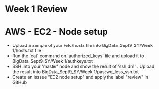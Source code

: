 # Week 1 Review

# AWS - EC2 - Node setup
* Upload a sample of your /etc/hosts file into BigData_Sept9_SY/Week 1/hosts.txt file
* Run the 'cat' command on 'authorized_keys' file and upload it to BigData_Sept9_SY/Week 1/authkeys.txt
* SSH into your 'master' node and show the result of 'ssh dn1' . Upload the result into BigData_Sept9_SY/Week 1/passwd_less_ssh.txt
* Create an isssue "EC2 node setup" and apply the label "review" in GitHub
